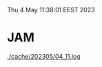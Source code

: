 Thu  4 May 11:38:01 EEST 2023
# JAM
<a href='./cache/202305/04_11.log'>./cache/202305/04_11.log</a>
